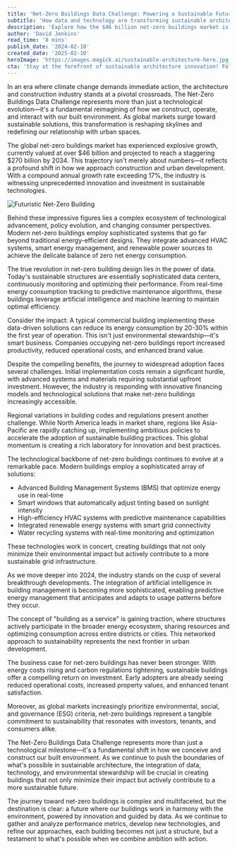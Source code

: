 ```yaml
---
title: 'Net-Zero Buildings Data Challenge: Powering a Sustainable Future'
subtitle: 'How data and technology are transforming sustainable architecture'
description: 'Explore how the $46 billion net-zero buildings market is revolutionizing sustainable architecture through data-driven innovation and smart technology. Learn about the challenges, opportunities, and future developments shaping our sustainable urban landscape.'
author: 'David Jenkins'
read_time: '8 mins'
publish_date: '2024-02-10'
created_date: '2025-02-10'
heroImage: 'https://images.magick.ai/sustainable-architecture-hero.jpg'
cta: 'Stay at the forefront of sustainable architecture innovation! Follow us on LinkedIn for daily insights into how data and AI are transforming the future of green building design.'
---
```


In an era where climate change demands immediate action, the architecture and construction industry stands at a pivotal crossroads. The Net-Zero Buildings Data Challenge represents more than just a technological evolution—it's a fundamental reimagining of how we construct, operate, and interact with our built environment. As global markets surge toward sustainable solutions, this transformation is reshaping skylines and redefining our relationship with urban spaces.

The global net-zero buildings market has experienced explosive growth, currently valued at over $46 billion and projected to reach a staggering $270 billion by 2034. This trajectory isn't merely about numbers—it reflects a profound shift in how we approach construction and urban development. With a compound annual growth rate exceeding 17%, the industry is witnessing unprecedented innovation and investment in sustainable technologies.

![Futuristic Net-Zero Building](https://i.magick.ai/PIXE/1739195440815_magick_img.webp)

Behind these impressive figures lies a complex ecosystem of technological advancement, policy evolution, and changing consumer perspectives. Modern net-zero buildings employ sophisticated systems that go far beyond traditional energy-efficient designs. They integrate advanced HVAC systems, smart energy management, and renewable power sources to achieve the delicate balance of zero net energy consumption.

The true revolution in net-zero building design lies in the power of data. Today's sustainable structures are essentially sophisticated data centers, continuously monitoring and optimizing their performance. From real-time energy consumption tracking to predictive maintenance algorithms, these buildings leverage artificial intelligence and machine learning to maintain optimal efficiency.

Consider the impact: A typical commercial building implementing these data-driven solutions can reduce its energy consumption by 20-30% within the first year of operation. This isn't just environmental stewardship—it's smart business. Companies occupying net-zero buildings report increased productivity, reduced operational costs, and enhanced brand value.

Despite the compelling benefits, the journey to widespread adoption faces several challenges. Initial implementation costs remain a significant hurdle, with advanced systems and materials requiring substantial upfront investment. However, the industry is responding with innovative financing models and technological solutions that make net-zero buildings increasingly accessible.

Regional variations in building codes and regulations present another challenge. While North America leads in market share, regions like Asia-Pacific are rapidly catching up, implementing ambitious policies to accelerate the adoption of sustainable building practices. This global momentum is creating a rich laboratory for innovation and best practices.

The technological backbone of net-zero buildings continues to evolve at a remarkable pace. Modern buildings employ a sophisticated array of solutions:

- Advanced Building Management Systems (BMS) that optimize energy use in real-time
- Smart windows that automatically adjust tinting based on sunlight intensity
- High-efficiency HVAC systems with predictive maintenance capabilities
- Integrated renewable energy systems with smart grid connectivity
- Water recycling systems with real-time monitoring and optimization

These technologies work in concert, creating buildings that not only minimize their environmental impact but actively contribute to a more sustainable grid infrastructure.

As we move deeper into 2024, the industry stands on the cusp of several breakthrough developments. The integration of artificial intelligence in building management is becoming more sophisticated, enabling predictive energy management that anticipates and adapts to usage patterns before they occur.

The concept of "building as a service" is gaining traction, where structures actively participate in the broader energy ecosystem, sharing resources and optimizing consumption across entire districts or cities. This networked approach to sustainability represents the next frontier in urban development.

The business case for net-zero buildings has never been stronger. With energy costs rising and carbon regulations tightening, sustainable buildings offer a compelling return on investment. Early adopters are already seeing reduced operational costs, increased property values, and enhanced tenant satisfaction.

Moreover, as global markets increasingly prioritize environmental, social, and governance (ESG) criteria, net-zero buildings represent a tangible commitment to sustainability that resonates with investors, tenants, and consumers alike.

The Net-Zero Buildings Data Challenge represents more than just a technological milestone—it's a fundamental shift in how we conceive and construct our built environment. As we continue to push the boundaries of what's possible in sustainable architecture, the integration of data, technology, and environmental stewardship will be crucial in creating buildings that not only minimize their impact but actively contribute to a more sustainable future.

The journey toward net-zero buildings is complex and multifaceted, but the destination is clear: a future where our buildings work in harmony with the environment, powered by innovation and guided by data. As we continue to gather and analyze performance metrics, develop new technologies, and refine our approaches, each building becomes not just a structure, but a testament to what's possible when we combine ambition with action.